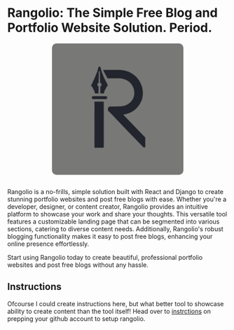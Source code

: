 # Rangolio: The Simple Free Blog and Portfolio Website Solution. Period.
<center>
    <img src="backend/icons/png/256x256.png" style="border-radius:10px;margin-bottom:10px" width=300/>
</center>
<br/>
Rangolio is a no-frills, simple solution built with React and Django to create stunning portfolio websites and post free blogs with ease. Whether you're a developer, designer, or content creator, Rangolio provides an intuitive platform to showcase your work and share your thoughts. This versatile tool features a customizable landing page that can be segmented into various sections, catering to diverse content needs. Additionally, Rangolio's robust blogging functionality makes it easy to post free blogs, enhancing your online presence effortlessly.

Start using Rangolio today to create beautiful, professional portfolio websites and post free blogs without any hassle.
## Instructions

Ofcourse I could create instructions here, but what better tool to showcase ability to create content than the tool itself! Head over to [instrctions](https://barunes.io/blog/975fda0e-6f2b-4f7b-9268-2d75dea61b0f) on prepping your github account to setup rangolio.
